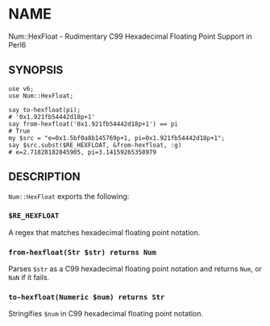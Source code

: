 # NAME

Num::HexFloat - Rudimentary C99 Hexadecimal Floating Point Support in Perl6

## SYNOPSIS

````perl6
use v6;
use Num::HexFloat;
   
say to-hexfloat(pi);
# '0x1.921fb54442d18p+1'
say from-hexfloat('0x1.921fb54442d18p+1') == pi
# True
my $src = "e=0x1.5bf0a8b145769p+1, pi=0x1.921fb54442d18p+1";
say $src.subst($RE_HEXFLOAT, &from-hexfloat, :g)
# e=2.71828182845905, pi=3.14159265358979
````

## DESCRIPTION

`Num::HexFloat` exports the following:

### `$RE_HEXFLOAT`

A regex that matches hexadecimal floating point notation.

### `from-hexfloat(Str $str) returns Num`

Parses `$str` as a C99 hexadecimal floating point notation and returns
`Num`, or `NaN` if it fails.

### `to-hexfloat(Numeric $num) returns Str`

Stringifies `$num` in C99 hexadecimal floating point notation.

